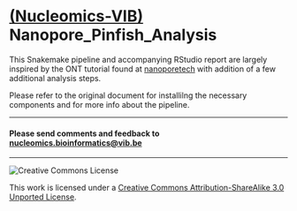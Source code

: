 [(Nucleomics-VIB)](https://github.com/Nucleomics-VIB)
Nanopore_Pinfish_Analysis
==========

This Snakemake pipeline and accompanying RStudio report are largely inspired by the ONT tutorial found at [nanoporetech](https://github.com/nanoporetech/ont_tutorial_pinfish) with addition of a few additional analysis steps.

Please refer to the original document for installilng the necessary components and for more info about the pipeline.

<hr>

<h4>Please send comments and feedback to <a href="mailto:nucleomics.bioinformatics@vib.be">nucleomics.bioinformatics@vib.be</a></h4>

<hr>

![Creative Commons License](http://i.creativecommons.org/l/by-sa/3.0/88x31.png?raw=true)

This work is licensed under a [Creative Commons Attribution-ShareAlike 3.0 Unported License](http://creativecommons.org/licenses/by-sa/3.0/).
